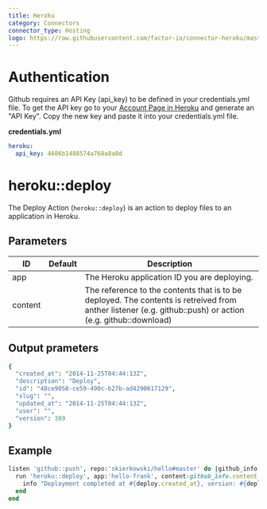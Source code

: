 ```yaml
---
title: Heroku
category: Connectors
connector_type: Hosting
logo: https://raw.githubusercontent.com/factor-io/connector-heroku/master/logo.png
---
```

# Authentication
Github requires an API Key (api_key) to be defined in your credentials.yml file. To get the API key go to your [Account Page in Heroku](https://dashboard.heroku.com/account) and generate an "API Key". Copy the new key and paste it into your credentials.yml file.

**credentials.yml**

```yaml
heroku:
  api_key: 4686b1488574a768a8a8d
```


# heroku::deploy
The Deploy Action (`heroku::deploy`) is an action to deploy files to an application in Heroku.

## Parameters

ID | Default | Description
--- | --- | ---
app | | The Heroku application ID you are deploying.
content | | The reference to the contents that is to be deployed. The contents is retreived from anther listener (e.g. github::push) or action (e.g. github::download)


## Output prameters

```ruby
{
  "created_at": "2014-11-25T04:44:13Z",
  "description": "Deploy",
  "id": "48ce9058-ce59-490c-b27b-ad4290617129",
  "slug": "",
  "updated_at": "2014-11-25T04:44:13Z",
  "user": "",
  "version": 389
}
```

## Example
```ruby
listen 'github::push', repo:'skierkowski/hello#master' do |github_info|
  run 'heroku::deploy', app:'hello-frank', content:github_info.content do |deploy|
    info "Deployment completed at #{deploy.created_at}, version: #{deploy.version}"
  end
end
```